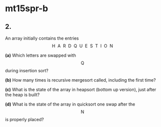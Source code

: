 # mt15spr-b

## 2.
An array initially contains the entries $$\text{H}\:\:\text{A}\:\:\text{R}\:\:\text{D}\:\:\text{Q}\:\:\text{U}\:\:\text{E}\:\:\text{S}\:\:\text{T}\:\:\text{I}\:\:\text{O}\:\:\text{N}$$

**(a)** Which letters are swapped with $$\text{Q}$$ during insertion sort?

**(b)** How many times is recursive mergesort called, including the first time?

**(c)** What is the state of the array in heapsort (bottom up version), just after the heap is built?

**(d)** What is the state of the array in quicksort one swap after the $$\text{N}$$ is properly placed?

